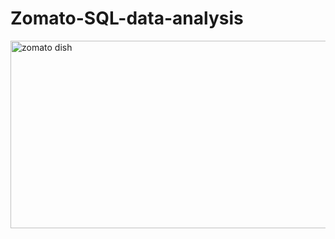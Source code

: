 # Zomato-SQL-data-analysis

<img src="https://www.indifi.com/blog/wp-content/uploads/2020/02/Best-Ways-to-Negotiate-Terms-with-Zomato.jpg" alt="zomato dish" width="1200" height="300">

